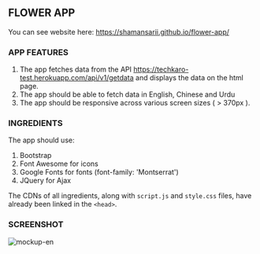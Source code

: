 FLOWER APP
----------
You can see website here: https://shamansarii.github.io/flower-app/
### APP FEATURES

1. The app fetches data from the API https://techkaro-test.herokuapp.com/api/v1/getdata and displays the data on the html page.
2. The app should be able to fetch data in English, Chinese and Urdu
3. The app should be responsive across various screen sizes ( > 370px ).

### INGREDIENTS

The app should use:
1. Bootstrap
2. Font Awesome for icons
3. Google Fonts for fonts (font-family: 'Montserrat')
4. JQuery for Ajax

The CDNs of all ingredients, along with `script.js` and `style.css` files, have already been linked in the `<head>`.

### SCREENSHOT

![mockup-en](https://user-images.githubusercontent.com/10798986/46463875-6ff82280-c7de-11e8-920c-d1c9f0567c30.png)
